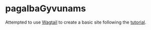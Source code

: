 # pagalbaGyvunams

Attempted to use [Wagtail](https://wagtail.org/) to create a basic site following the [tutorial](https://docs.wagtail.org/en/stable/getting_started/tutorial.html).
